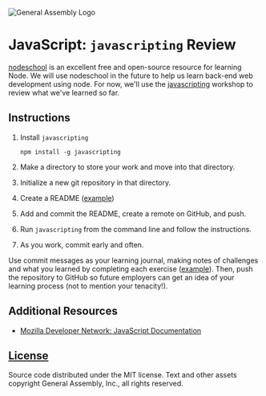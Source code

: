 ![General Assembly Logo](https://camo.githubusercontent.com/1a91b05b8f4d44b5bbfb83abac2b0996d8e26c92/687474703a2f2f692e696d6775722e636f6d2f6b6538555354712e706e67)

JavaScript: `javascripting` Review
==================================

[nodeschool](http://nodeschool.io/) is an excellent free and open-source resource for learning Node. We will use nodeschool in the future to help us learn back-end web development using node. For now, we'll use the [javascripting](https://github.com/sethvincent/javascripting) workshop to review what we've learned so far.

Instructions
------------

1. Install `javascripting`

    ```
    npm install -g javascripting
    ```

1. Make a directory to store your work and move into that directory.
1. Initialize a new git repository in that directory.
1. Create a README ([example](https://github.com/jrhorn424/javascripting))
1. Add and commit the README, create a remote on GitHub, and push.
1. Run `javascripting` from the command line and follow the instructions.
1. As you work, commit early and often.

Use commit messages as your learning journal, making notes of challenges and what you learned by completing each exercise ([example](https://github.com/jrhorn424/learnyounode/commit/5db673a16d4af82d3c5a80240edeb93b0e4dbd0c)). Then, push the repository to GitHub so future employers can get an idea of your learning process (not to mention your tenacity!).

Additional Resources
--------------------

* [Mozilla Developer Network: JavaScript Documentation](https://developer.mozilla.org/en-US/docs/Web/JavaScript)

[License](LICENSE)
------------------

Source code distributed under the MIT license. Text and other assets copyright
General Assembly, Inc., all rights reserved.
